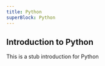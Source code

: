 ```yaml
---
title: Python
superBlock: Python
---
```

## Introduction to Python

This is a stub introduction for Python